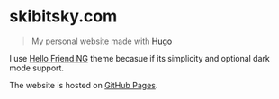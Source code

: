 # skibitsky.com
> My personal website made with [Hugo](https://gohugo.io)

I use [Hello Friend NG](https://github.com/rhazdon/hugo-theme-hello-friend-ng) theme becasue if its simplicity and optional dark mode support.

The website is hosted on [GitHub Pages](https://github.com/skibitsky/skibitsky.github.io).
